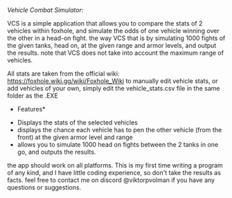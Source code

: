 *Vehicle Combat Simulator:*

VCS is a simple application that allows you to compare the stats of 2 vehicles within foxhole, and simulate the odds of one vehicle winning over the other in a head-on fight.
the way VCS that is by simulating 1000 fights of the given tanks, head on, at the given range and armor levels, and output the results. 
note that VCS does not take into account the maximum range of vehicles.

All stats are taken from the official wiki: https://foxhole.wiki.gg/wiki/Foxhole_Wiki
to manually edit vehicle stats, or add vehicles of your own, simply edit the vehicle_stats.csv file in the same folder as the .EXE

* Features*

- Displays the stats of the selected vehicles
- displays the chance each vehicle has to pen the other vehicle (from the front) at the given armor level and range
- allows you to simulate 1000 head on fights between the 2 tanks in one go, and outputs the results.


the app should work on all platforms. This is my first time writing a program of any kind, and I have little coding experience, so don't take the results as facts.
feel free to contact me on discord @viktorpvolman if you have any questions or suggestions.


